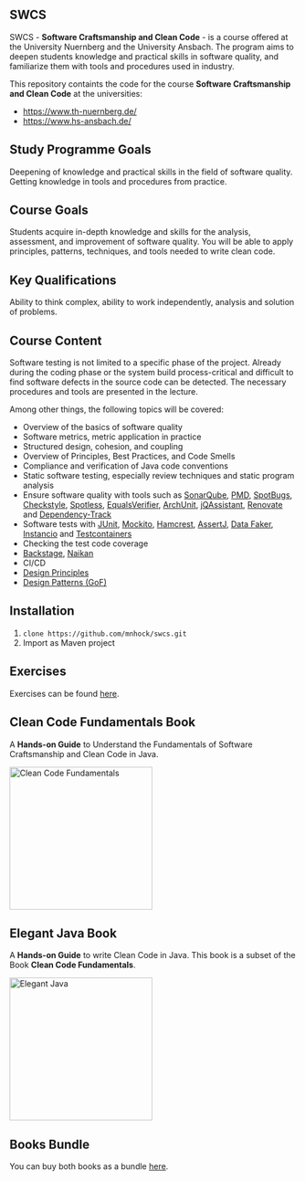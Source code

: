 ## SWCS

SWCS - **Software Craftsmanship and Clean Code** - is a course offered at the University Nuernberg and the University Ansbach. The program aims to deepen students knowledge and practical skills in software quality, and familiarize them with tools and procedures used in industry. 

This repository containts the code for the course **Software Craftsmanship and Clean Code** at the universities:

* https://www.th-nuernberg.de/
* https://www.hs-ansbach.de/

## Study Programme Goals
Deepening of knowledge and practical skills in the field of software quality. Getting knowledge in tools and procedures from practice.

## Course Goals
Students acquire in-depth knowledge and skills for the analysis, assessment, and improvement of software quality. You will be able to apply principles, patterns, techniques, and tools needed to write clean code.

## Key Qualifications
Ability to think complex, ability to work independently, analysis and solution of problems.

## Course Content
Software testing is not limited to a specific phase of the project. Already during the coding phase or the system build process-critical and difficult to find software defects in the source code can be detected. The necessary procedures and tools are presented in the lecture.    

Among other things, the following topics will be covered:

- Overview of the basics of software quality 
- Software metrics, metric application in practice 
- Structured design, cohesion, and coupling
- Overview of Principles, Best Practices, and Code Smells 
- Compliance and verification of Java code conventions
- Static software testing, especially review techniques and static program analysis 
- Ensure software quality with tools such as [SonarQube](https://www.sonarsource.com/), [PMD](https://pmd.github.io/), [SpotBugs](https://spotbugs.github.io/), [Checkstyle](https://checkstyle.sourceforge.io/), [Spotless](https://github.com/diffplug/spotless), [EqualsVerifier](https://jqno.nl/equalsverifier/), [ArchUnit](https://www.archunit.org/), [jQAssistant](https://github.com/jQAssistant), [Renovate](https://github.com/renovatebot/renovate) and [Dependency-Track](https://dependencytrack.org/)
- Software tests with [JUnit](https://junit.org/junit5/), [Mockito](https://site.mockito.org/), [Hamcrest](https://hamcrest.org/), [AssertJ](https://assertj.github.io/doc/), [Data Faker](https://www.datafaker.net/), [Instancio](https://www.instancio.org/) and [Testcontainers](https://testcontainers.com/)
- Checking the test code coverage
- [Backstage](https://backstage.io/), [Naikan](https://github.com/enofex/naikan)
- CI/CD
- [Design Principles][1]
- [Design Patterns (GoF)][2]

## Installation
1. `clone https://github.com/mnhock/swcs.git`
2. Import as Maven project

## Exercises

Exercises can be found [here][3].

## Clean Code Fundamentals Book

A **Hands-on Guide** to Understand the Fundamentals of Software Craftsmanship and Clean Code in Java.

<a href="https://leanpub.com/clean-code-fundamentals"><img src="https://d2sofvawe08yqg.cloudfront.net/clean-code-fundamentals/s_hero2x?1669711365" alt="Clean Code Fundamentals" width="250"/></a>


## Elegant Java Book

A **Hands-on Guide** to write Clean Code in Java. This book is a subset of the Book **Clean Code Fundamentals**.

<a href="https://leanpub.com/elegant-java"><img src="https://d2sofvawe08yqg.cloudfront.net/elegant-java/s_hero2x?1638774931" alt="Elegant Java" width="250"/></a>

## Books Bundle

You can buy both books as a bundle [here](https://leanpub.com/b/javacleancodefundamentals).


[1]: swcs-dp/README.md
[2]: swcs-gof/README.md
[3]: EXERCISES.md
